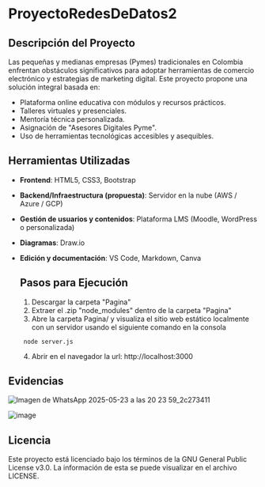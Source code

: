 # ProyectoRedesDeDatos2
## Descripción del Proyecto

Las pequeñas y medianas empresas (Pymes) tradicionales en Colombia enfrentan obstáculos significativos para adoptar herramientas de comercio electrónico y estrategias de marketing digital. Este proyecto propone una solución integral basada en:

- Plataforma online educativa con módulos y recursos prácticos.
- Talleres virtuales y presenciales.
- Mentoría técnica personalizada.
- Asignación de "Asesores Digitales Pyme".
- Uso de herramientas tecnológicas accesibles y asequibles.

## Herramientas Utilizadas

- **Frontend**: HTML5, CSS3, Bootstrap
- **Backend/Infraestructura (propuesta)**: Servidor en la nube (AWS / Azure / GCP)
- **Gestión de usuarios y contenidos**: Plataforma LMS (Moodle, WordPress o personalizada)
- **Diagramas**: Draw.io
- **Edición y documentación**: VS Code, Markdown, Canva

  ## Pasos para Ejecución

  1. Descargar la carpeta "Pagina"
  2. Extraer el .zip "node_modules" dentro de la carpeta "Pagina"
  3. Abre la carpeta Pagina/ y visualiza el sitio web estático localmente con un servidor usando el siguiente comando en la consola
  ```
   node server.js
  ````
  4. Abrir en el navegador la url:  http://localhost:3000
## Evidencias
![Imagen de WhatsApp 2025-05-23 a las 20 23 59_2c273411](https://github.com/user-attachments/assets/a2e84442-9f57-4723-ab6f-7546738c23f5)

![image](https://github.com/user-attachments/assets/b56617dd-3d78-4c0d-892a-2e705640b90b)

## Licencia

Este proyecto está licenciado bajo los términos de la GNU General Public License v3.0.
La información de esta se puede visualizar en el archivo LICENSE.

